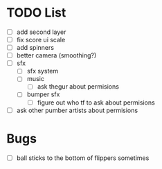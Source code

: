# TODO List

- [ ] add second layer
- [ ] fix score ui scale
- [ ] add spinners
- [ ] better camera (smoothing?)
- [ ] sfx
  - [ ] sfx system
  - [ ] music
    - [ ] ask thegur about permisions
  - [ ] bumper sfx
    - [ ] figure out who tf to ask about permisions
- [ ] ask other pumber artists about permisions

# Bugs

- [ ] ball sticks to the bottom of flippers sometimes
